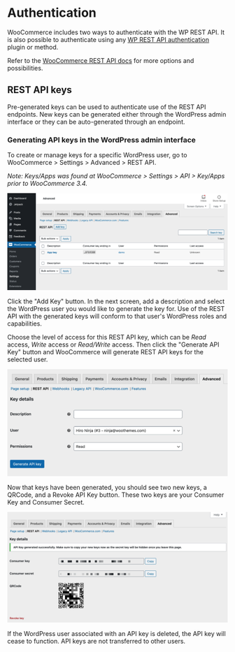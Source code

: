 # Authentication

WooCommerce includes two ways to authenticate with the WP REST API. It is also possible to authenticate using any [WP REST API authentication](http://v3.wp-api.org/guide/authentication/) plugin or method.

Refer to the [WooCommerce REST API docs](http://woocommerce.github.io/woocommerce-rest-api-docs/#authentication) for more options and possibilities.

## REST API keys

Pre-generated keys can be used to authenticate use of the REST API endpoints. New keys can be generated either through the WordPress admin interface or they can be auto-generated through an endpoint.

### Generating API keys in the WordPress admin interface

To create or manage keys for a specific WordPress user, go to WooCommerce > Settings > Advanced > REST API.

_Note: Keys/Apps was found at WooCommerce > Settings > API > Key/Apps prior to WooCommerce 3.4._

![WooCommerce REST API keys settings](../../images/woocommerce-api-keys-settings.png)

Click the "Add Key" button. In the next screen, add a description and select the WordPress user you would like to generate the key for. Use of the REST API with the generated keys will conform to that user's WordPress roles and capabilities.

Choose the level of access for this REST API key, which can be _Read_ access, _Write_ access or _Read/Write_ access. Then click the "Generate API Key" button and WooCommerce will generate REST API keys for the selected user.

![Creating a new REST API key](../../images/woocommerce-creating-api-keys.png)

Now that keys have been generated, you should see two new keys, a QRCode, and a Revoke API Key button. These two keys are your Consumer Key and Consumer Secret.

![Generated REST API key](../../images/woocommerce-api-key-generated.png)

If the WordPress user associated with an API key is deleted, the API key will cease to function. API keys are not transferred to other users.
